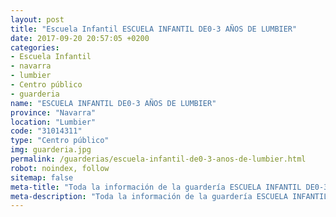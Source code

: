 ```yaml
---
layout: post
title: "Escuela Infantil ESCUELA INFANTIL DE0-3 AÑOS DE LUMBIER"
date: 2017-09-20 20:57:05 +0200
categories:
- Escuela Infantil
- navarra
- lumbier
- Centro público
- guarderia
name: "ESCUELA INFANTIL DE0-3 AÑOS DE LUMBIER"
province: "Navarra"
location: "Lumbier"
code: "31014311"
type: "Centro público"
img: guarderia.jpg
permalink: /guarderias/escuela-infantil-de0-3-anos-de-lumbier.html
robot: noindex, follow
sitemap: false
meta-title: "Toda la información de la guardería ESCUELA INFANTIL DE0-3 AÑOS DE LUMBIER"
meta-description: "Toda la información de la guardería ESCUELA INFANTIL DE0-3 AÑOS DE LUMBIER"
---
```

